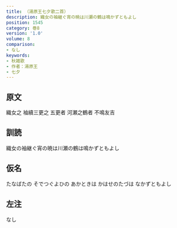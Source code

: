 ```yaml
---
title: （湯原王七夕歌二首）
description: 織女の袖継ぐ宵の暁は川瀬の鶴は鳴かずともよし
position: 1545
category: 巻8
version: '1.0'
volume: 8
comparison:
- なし
keywords:
- 秋雑歌
- 作者：湯原王
- 七夕
---
```


## 原文

織女之 袖續三更之 五更者 河瀬之鶴者 不鳴友吉

## 訓読

織女の袖継ぐ宵の暁は川瀬の鶴は鳴かずともよし

## 仮名

たなばたの そでつぐよひの あかときは かはせのたづは なかずともよし

## 左注

なし
